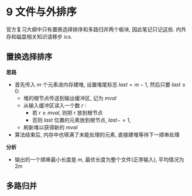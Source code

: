 # 9 文件与外排序

官方复习大纲中只有置换选择排序和多路归并两个板块, 因此笔记只记这些. 内外存和磁盘相关知识请移步 ics.

## 置换选择排序
**思路**
- 首先传入 $m$ 个元素进内存建堆, 设置堆尾标志 $last = m-1$, 然后只要 $last\ge 0$:
  - 堆的根节点传送到输出缓冲区, 记为 $mval$
  - 从输入缓冲区读入一个数 $r$ :
    - 若 $r\ge mval$, 则把 $r$ 放到根节点
    - 否则 $last$ 位置的元素放到根节点, $last-=1$, 
  - 刷新堆以获得新的 $mval$
- 算法结束后, 内存中也填满了未能处理的元素, 直接建堆等待下一顺串处理

**分析**
- 输出的一个顺串最小长度是 $m$, 最优长度为整个文件(正序输入), 平均情况为 $2m$

## 多路归并 
